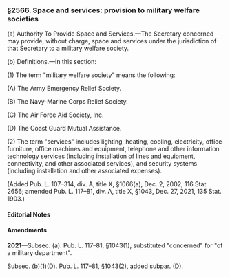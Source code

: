 ### §2566. Space and services: provision to military welfare societies ###

(a) Authority To Provide Space and Services.—The Secretary concerned may provide, without charge, space and services under the jurisdiction of that Secretary to a military welfare society.

(b) Definitions.—In this section:

(1) The term "military welfare society" means the following:

(A) The Army Emergency Relief Society.

(B) The Navy-Marine Corps Relief Society.

(C) The Air Force Aid Society, Inc.

(D) The Coast Guard Mutual Assistance.

(2) The term "services" includes lighting, heating, cooling, electricity, office furniture, office machines and equipment, telephone and other information technology services (including installation of lines and equipment, connectivity, and other associated services), and security systems (including installation and other associated expenses).

(Added Pub. L. 107–314, div. A, title X, §1066(a), Dec. 2, 2002, 116 Stat. 2656; amended Pub. L. 117–81, div. A, title X, §1043, Dec. 27, 2021, 135 Stat. 1903.)

#### **Editorial Notes** ####

#### Amendments ####

**2021**—Subsec. (a). Pub. L. 117–81, §1043(1), substituted "concerned" for "of a military department".

Subsec. (b)(1)(D). Pub. L. 117–81, §1043(2), added subpar. (D).